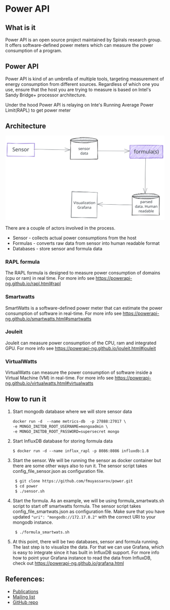 
# Power API
 
## What is it

Power API is an open source project maintained by Spirals research group.
It offers software-defined power meters which can measure the power consumption of a
program.

## Power API

Power API is kind of an umbrella of multiple tools, targeting measurement of energy
consumption from different sources. Regardless of which one you use, ensure that the host
you are trying to measure is based on Intel's Sandy Bridge+ processor architecture.

Under the hood Power API is relaying on Inte's Running Average Power Limit(RAPL) to
get power meter

## Architecture

![](images/powerapi.svg)

There are a couple of actors involved in the process.
 - Sensor - collects actual power consumptions from the host
 - Formulas - converts raw data from sensor into human readable format
 - Databases - store sensor and formula data


### RAPL formula

The RAPL formula is designed to measure power consumption of domains (cpu or ram) in real time.
For more info see https://powerapi-ng.github.io/rapl.html#rapl

### Smartwatts

SmartWatts is a software-defined power meter that can estimate the power consumption of software in real-time.
For more info see https://powerapi-ng.github.io/smartwatts.html#smartwatts

### Jouleit

Jouleit can measure power consumption of the CPU, ram and integrated GPU.
For more info see https://powerapi-ng.github.io/jouleit.html#jouleit

### VirtualWatts

VirtualWatts can measure the power consumption of software inside a Virtual Machine (VM) in real-time.
For more info see https://powerapi-ng.github.io/virtualwatts.html#virtualwatts

## How to run it

1. Start mongodb database where we will store sensor data

    ```shell
    docker run -d  --name metrics-db  -p 27888:27017 \
    -e MONGO_INITDB_ROOT_USERNAME=mongoadmin \
    -e MONGO_INITDB_ROOT_PASSWORD=supersecret mongo
    ```

1. Start InfluxDB database for storing formula data

    ```shell
    $ docker run -d --name influx_rapl -p 8086:8086 influxdb:1.8
    ```

3. Start the sensor. We will be running the sensor as docker container but there are some other ways
    also to run it. The sensor script takes config_file_sensor.json as configuration file.

    ```shell 
     $ git clone https://github.com/fmuyassarov/power.git
     $ cd power
     $ ./sensor.sh
    ```

3. Start the formula. As an example, we will be using formula_smartwats.sh script to start off
    smartwatts formula. The sensor script takes config_file_smartwats.json as configuration file.
    Make sure that you have updated `"uri": "mongodb://172.17.0.2"` with the correct URI to your
    mongodb instance.

    ```shell 
     $ ./formula_smartwats.sh
    ```

4. At this point, there will be two databases, sensor and formula running. The last step is to visualize
    the data. For that we can use Grafana, which is easy to integrate since it has built in InfluxDB support.
    For more info how to point your Grafana instance to read the data from InfluxDB, check out https://powerapi-ng.github.io/grafana.html


## References:

- [Publications](http://powerapi.org/)
- [Mailing list](sympa@inria.fr)
- [GitHub repo](https://github.com/powerapi-ng)
